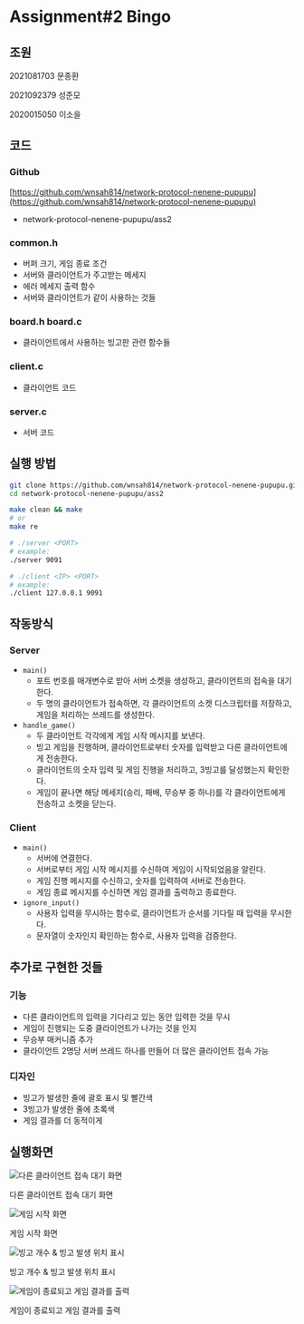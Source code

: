 # Assignment#2 Bingo

## 조원

2021081703 문종환

2021092379 성준모

2020015050 이소을

## 코드

### Github

[https://github.com/wnsah814/network-protocol-nenene-pupupu](https://github.com/wnsah814/network-protocol-nenene-pupupu)

- network-protocol-nenene-pupupu/ass2

### common.h

- 버퍼 크기, 게임 종료 조건
- 서버와 클라이언트가 주고받는 메세지
- 에러 메세지 출력 함수
- 서버와 클라이언트가 같이 사용하는 것들

### board.h board.c

- 클라이언트에서 사용하는 빙고판 관련 함수들

### client.c

- 클라이언트 코드

### server.c

- 서버 코드

## 실행 방법

```bash
git clone https://github.com/wnsah814/network-protocol-nenene-pupupu.git
cd network-protocol-nenene-pupupu/ass2
```

```bash
make clean && make
# or
make re
```

```bash
# ./server <PORT>
# example:
./server 9091
```

```bash
# ./client <IP> <PORT>
# example:
./client 127.0.0.1 9091
```

## 작동방식

### Server

- `main()`
    - 포트 번호를 매개변수로 받아 서버 소켓을 생성하고, 클라이언트의 접속을 대기한다.
    - 두 명의 클라이언트가 접속하면, 각 클라이언트의 소켓 디스크립터를 저장하고, 게임을 처리하는 쓰레드를 생성한다.
- `handle_game()`
    - 두 클라이언트 각각에게 게임 시작 메시지를 보낸다.
    - 빙고 게임을 진행하며, 클라이언트로부터 숫자를 입력받고 다른 클라이언트에게 전송한다.
    - 클라이언트의 숫자 입력 및 게임 진행을 처리하고, 3빙고를 달성했는지 확인한다.
    - 게임이 끝나면 해당 메세지(승리, 패배, 무승부 중 하나)를 각 클라이언트에게 전송하고 소켓을 닫는다.

### **Client**

- `main()`
    - 서버에 연결한다.
    - 서버로부터 게임 시작 메시지를 수신하여 게임이 시작되었음을 알린다.
    - 게임 진행 메시지를 수신하고, 숫자를 입력하여 서버로 전송한다.
    - 게임 종료 메시지를 수신하면 게임 결과를 출력하고 종료한다.
- `ignore_input()`
    - 사용자 입력을 무시하는 함수로, 클라이언트가 순서를 기다릴 때 입력을 무시한다.
    - 문자열이 숫자인지 확인하는 함수로, 사용자 입력을 검증한다.

## 추가로 구현한 것들

### 기능

- 다른 클라이언트의 입력을 기다리고 있는 동안 입력한 것을 무시
- 게임이 진행되는 도중 클라이언트가 나가는 것을 인지
- 무승부 매커니즘 추가
- 클라이언트 2명당 서버 쓰레드 하나를 만들어 더 많은 클라이언트 접속 가능

### 디자인

- 빙고가 발생한 줄에 괄호 표시 및 빨간색
- 3빙고가 발생한 줄에 초록색
- 게임 결과를 더 동적이게

## 실행화면

![다른 클라이언트 접속 대기 화면](assets/images/Untitled.png)

다른 클라이언트 접속 대기 화면

![게임 시작 화면](assets/images/Untitled%201.png)

게임 시작 화면

![빙고 개수 & 빙고 발생 위치 표시](assets/images/Untitled%202.png)

빙고 개수 & 빙고 발생 위치 표시

![게임이 종료되고 게임 결과를 출력](assets/images/Untitled%203.png)

게임이 종료되고 게임 결과를 출력